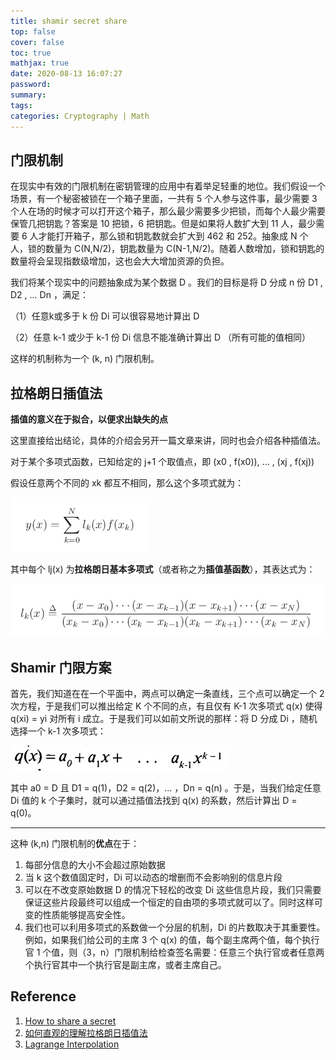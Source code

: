 ```yaml
---
title: shamir secret share
top: false
cover: false
toc: true
mathjax: true
date: 2020-08-13 16:07:27
password:
summary:
tags:
categories: Cryptography | Math
---
```



## 门限机制

在现实中有效的门限机制在密钥管理的应用中有着举足轻重的地位。我们假设一个场景，有一个秘密被锁在一个箱子里面，一共有 5 个人参与这件事，最少需要 3 个人在场的时候才可以打开这个箱子，那么最少需要多少把锁，而每个人最少需要保管几把钥匙？答案是 10 把锁，6 把钥匙。但是如果将人数扩大到 11 人，最少需要 6 人才能打开箱子，那么锁和钥匙数就会扩大到 462 和 252。抽象成 N 个人，锁的数量为 C(N,N/2)，钥匙数量为 C(N-1,N/2)。随着人数增加，锁和钥匙的数量将会呈现指数级增加，这也会大大增加资源的负担。

我们将某个现实中的问题抽象成为某个数据 D 。我们的目标是将 D 分成 n 份 D1 , D2 , ... Dn ，满足：

（1）任意k或多于 k 份 Di 可以很容易地计算出 D

（2）任意 k-1 或少于 k-1 份 Di 信息不能准确计算出 D （所有可能的值相同）

这样的机制称为一个 (k, n) 门限机制。

<!--more-->

## 拉格朗日插值法

**插值的意义在于拟合，以便求出缺失的点**

这里直接给出结论，具体的介绍会另开一篇文章来讲，同时也会介绍各种插值法。

对于某个多项式函数，已知给定的 j+1 个取值点，即 (x0 , f(x0)), ... , (xj , f(xj))

假设任意两个不同的 xk 都互不相同，那么这个多项式就为：

![2020-08-17_23-56](shamir-secret-share/2020-08-17_23-56.png)

其中每个 lj(x) 为**拉格朗日基本多项式**（或者称之为**插值基函数**），其表达式为：

![2020-08-17_23-48](shamir-secret-share/2020-08-17_23-48.png)

## Shamir 门限方案

首先，我们知道在在一个平面中，两点可以确定一条直线，三个点可以确定一个 2 次方程，于是我们可以推出给定 K 个不同的点，有且仅有 K-1 次多项式 q(x) 使得 q(xi) = yi 对所有 i 成立。于是我们可以如前文所说的那样：将 D 分成 Di ，随机选择一个 k-1 次多项式：

![2020-08-17_23-59](shamir-secret-share/2020-08-17_23-59.png)

其中 a0 = D 且 D1 = q(1)，D2 = q(2)，... ，Dn = q(n) 。于是，当我们给定任意 Di 值的 k 个子集时，就可以通过插值法找到 q(x) 的系数，然后计算出 D = q(0)。

------

这种 (k,n) 门限机制的**优点**在于：

1. 每部分信息的大小不会超过原始数据
2. 当 k 这个数值固定时，Di 可以动态的增删而不会影响别的信息片段
3. 可以在不改变原始数据 D 的情况下轻松的改变 Di 这些信息片段，我们只需要保证这些片段最终可以组成一个恒定的自由项的多项式就可以了。同时这样可变的性质能够提高安全性。
4. 我们也可以利用多项式的系数做一个分层的机制，Di 的片数取决于其重要性。例如，如果我们给公司的主席 3 个 q(x) 的值，每个副主席两个值，每个执行官 1 个值，则（3，n）门限机制给检查签名需要：任意三个执行官或者任意两个执行官其中一个执行官是副主席，或者主席自己。



## Reference

1. [How to share a secret](https://www5.in.tum.de/lehre/vorlesungen/konkr_math/SS_09/prog/PA3/shamir.pdf)
2. [如何直观的理解拉格朗日插值法](https://www.zhihu.com/question/58333118)
3. [Lagrange Interpolation](https://ccrma.stanford.edu/~jos/Interpolation/Lagrange_Interpolation.html)
